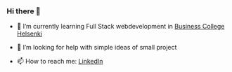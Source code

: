 ### Hi there 👋

- 🌱 I’m currently learning Full Stack webdevelopment in [Business College Helsenki](https://en.bc.fi/)

- 🤔 I’m looking for help with simple ideas of small project
- 📫 How to reach me: [LinkedIn](https://www.linkedin.com/in/antonbezruchenkov/)

